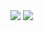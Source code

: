 <img src="https://capsule-render.vercel.app/api?type=waving&color=gradient&customColorList=10&height=220&section=header&text=Data%20Analyst&desc=Data%20Scientist%20in%20training&fontSize=60&descSize=20&fontAlign=50&fontAlignY=35&descAlign=58&descAlignY=55" />
<img src="https://capsule-render.vercel.app/api?type=waving&color=gradient&customColorList=10&height=150&section=footer" />
